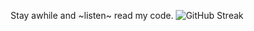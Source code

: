 <div align=center>

Stay awhile and ~listen~ read my code.
![GitHub Streak](https://streak-stats.demolab.com/?user=kapoor1992&theme=dark)

</div>
